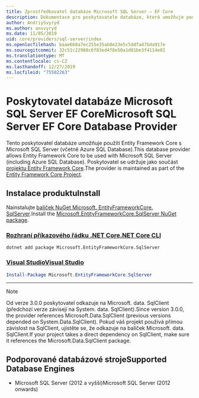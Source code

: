 ```yaml
---
title: Zprostředkovatel databáze Microsoft SQL Server – EF Core
description: Dokumentace pro poskytovatele databáze, která umožňuje použití Entity Framework Core s Microsoft SQL Server
author: AndriySvyryd
ms.author: ansvyryd
ms.date: 11/05/2019
uid: core/providers/sql-server/index
ms.openlocfilehash: baae668a7ec255e35ab0e23e5c5ddfa47bda917e
ms.sourcegitcommit: 32c51c22988c6f83ed4f8e50a1d01be3f4114e81
ms.translationtype: MT
ms.contentlocale: cs-CZ
ms.lasthandoff: 12/27/2019
ms.locfileid: "75502263"
---
```

# <a name="microsoft-sql-server-ef-core-database-provider"></a><span data-ttu-id="20b75-103">Poskytovatel databáze Microsoft SQL Server EF Core</span><span class="sxs-lookup"><span data-stu-id="20b75-103">Microsoft SQL Server EF Core Database Provider</span></span>

<span data-ttu-id="20b75-104">Tento poskytovatel databáze umožňuje použití Entity Framework Core s Microsoft SQL Server (včetně Azure SQL Database).</span><span class="sxs-lookup"><span data-stu-id="20b75-104">This database provider allows Entity Framework Core to be used with Microsoft SQL Server (including Azure SQL Database).</span></span> <span data-ttu-id="20b75-105">Poskytovatel se udržuje jako součást [projektu Entity Framework Core](https://github.com/aspnet/EntityFrameworkCore).</span><span class="sxs-lookup"><span data-stu-id="20b75-105">The provider is maintained as part of the [Entity Framework Core Project](https://github.com/aspnet/EntityFrameworkCore).</span></span>

## <a name="install"></a><span data-ttu-id="20b75-106">Instalace produktu</span><span class="sxs-lookup"><span data-stu-id="20b75-106">Install</span></span>

<span data-ttu-id="20b75-107">Nainstalujte [balíček NuGet Microsoft. EntityFrameworkCore. SqlServer](https://www.nuget.org/packages/Microsoft.EntityFrameworkCore.SqlServer/).</span><span class="sxs-lookup"><span data-stu-id="20b75-107">Install the [Microsoft.EntityFrameworkCore.SqlServer NuGet package](https://www.nuget.org/packages/Microsoft.EntityFrameworkCore.SqlServer/).</span></span>

### <a name="net-core-clitabdotnet-core-cli"></a>[<span data-ttu-id="20b75-108">Rozhraní příkazového řádku .NET Core</span><span class="sxs-lookup"><span data-stu-id="20b75-108">.NET Core CLI</span></span>](#tab/dotnet-core-cli)

```dotnetcli
dotnet add package Microsoft.EntityFrameworkCore.SqlServer
```

### <a name="visual-studiotabvs"></a>[<span data-ttu-id="20b75-109">Visual Studio</span><span class="sxs-lookup"><span data-stu-id="20b75-109">Visual Studio</span></span>](#tab/vs)

``` powershell
Install-Package Microsoft.EntityFrameworkCore.SqlServer
```

***

> [!NOTE]
> <span data-ttu-id="20b75-110">Od verze 3.0.0 poskytovatel odkazuje na Microsoft. data. SqlClient (předchozí verze závisejí na System. data. SqlClient).</span><span class="sxs-lookup"><span data-stu-id="20b75-110">Since version 3.0.0, the provider references Microsoft.Data.SqlClient (previous versions depended on System.Data.SqlClient).</span></span> <span data-ttu-id="20b75-111">Pokud váš projekt používá přímou závislost na SqlClient, ujistěte se, že odkazuje na balíček Microsoft. data. SqlClient.</span><span class="sxs-lookup"><span data-stu-id="20b75-111">If your project takes a direct dependency on SqlClient, make sure it references the Microsoft.Data.SqlClient package.</span></span>

## <a name="supported-database-engines"></a><span data-ttu-id="20b75-112">Podporované databázové stroje</span><span class="sxs-lookup"><span data-stu-id="20b75-112">Supported Database Engines</span></span>

* <span data-ttu-id="20b75-113">Microsoft SQL Server (2012 a vyšší)</span><span class="sxs-lookup"><span data-stu-id="20b75-113">Microsoft SQL Server (2012 onwards)</span></span>
